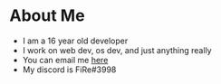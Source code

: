 # About Me
- I am a 16 year old developer
- I work on web dev, os dev, and just anything really
- You can email me [here](mailto:fire@null-llc.com)
- My discord is FiRe#3998
